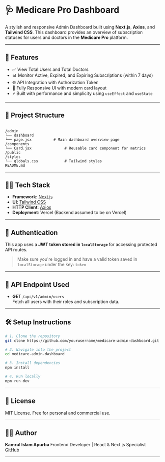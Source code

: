 
# 🩺 Medicare Pro Dashboard

A stylish and responsive Admin Dashboard built using **Next.js**, **Axios**, and **Tailwind CSS**. This dashboard provides an overview of subscription statuses for users and doctors in the **Medicare Pro** platform.

---

## 🚀 Features

- ✅ View Total Users and Total Doctors
- 📊 Monitor Active, Expired, and Expiring Subscriptions (within 7 days)
- 🌐 API Integration with Authorization Token
- 🎨 Fully Responsive UI with modern card layout
- ⚡ Built with performance and simplicity using `useEffect` and `useState`

---

## 📁 Project Structure

```

/admin
└── dashboard
└── page.jsx          # Main dashboard overview page
/components
└── Card.jsx               # Reusable card component for metrics
/public
/styles
└── globals.css            # Tailwind styles
README.md

````

---

## 🧑‍💻 Tech Stack

- **Framework**: [Next.js](https://nextjs.org)
- **UI**: [Tailwind CSS](https://tailwindcss.com)
- **HTTP Client**: [Axios](https://axios-http.com)
- **Deployment**: Vercel (Backend assumed to be on Vercel)

---

## 🔐 Authentication

This app uses a **JWT token stored in `localStorage`** for accessing protected API routes.

> Make sure you're logged in and have a valid token saved in `localStorage` under the key: `token`

---

## 🔄 API Endpoint Used

- **GET** `/api/v1/admin/users`  
  Fetch all users with their roles and subscription data.

---

## 🛠 Setup Instructions

```bash
# 1. Clone the repository
git clone https://github.com/yourusername/medicare-admin-dashboard.git

# 2. Navigate into the project
cd medicare-admin-dashboard

# 3. Install dependencies
npm install

# 4. Run locally
npm run dev
```

---

## 📃 License

MIT License. Free for personal and commercial use.

---

## 👨‍💻 Author

**Kamrul Islam Apurba**
Frontend Developer | React & Next.js Specialist
[GitHub](https://github.com/kamrul2006) 

---
